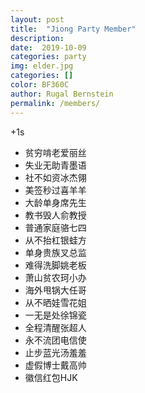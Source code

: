 ```yaml
---
layout: post
title:  "Jiong Party Member"
description: 
date:  2019-10-09
categories: party
img: elder.jpg
categories: []
color: BF360C
author: Rugal Bernstein
permalink: /members/
---
```


+1s


* 贫穷啃老爱丽丝
* 失业无助青墨语
* 社不如资冰杰翎
* 美签秒过喜羊羊
* 大龄单身席先生
* 教书毁人俞教授
* 普通家庭骆七四
* 从不抬杠银蛙方
* 单身贵族叉总监
* 难得洗脚姚老板
* 萧山贫农珂小办
* 海外甩锅大任哥
* 从不晒娃雪花姐
* 一无是处徐锦瓷
* 全程清醒张超人
* 永不流团电信使
* 止步蓝光汤羞羞
* 虚假博士戴高帅
* 徽信红包HJK
